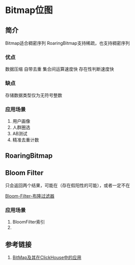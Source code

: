 # Bitmap位图

## 简介

Bitmap适合稠密序列
RoaringBitmap支持稀疏，也支持稠密序列


### 优点

数据压缩
自带去重
集合间运算速度快
存在性判断速度快


### 缺点

存储数据类型仅为无符号整数



### 应用场景

1. 用户画像
2. 人群圈选
3. AB测试
4. 精准去重计数


## RoaringBitmap



## Bloom Filter

只会返回两个结果，可能在（存在假阳性的可能），或者一定不在

[Bloom-Filter-布隆过滤器](learning/subjects/Computer/Data-Structures-and-Algorithm/Data-Structures/Bloom-Filter-布隆过滤器.md)


### 应用场景

1. BloomFilter索引
2. 


## 参考链接
1. [BitMap及其在ClickHouse中的应用](https://zhuanlan.zhihu.com/p/480345952)